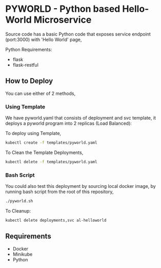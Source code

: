 # PYWORLD - Python based Hello-World Microservice

Source code has a basic Python code that exposes service endpoint (port:3000) with 'Hello World' page,

Python Requirements:
- flask
- flask-restful

## How to Deploy

You can use either of 2 methods,

### Using Template

We have pyworld.yaml that consists of deployment and svc template, it deploys a pyworld program into 2 replicas (Load Balanced):

To deploy using Template,

```bash
kubectl create -f templates/pyworld.yaml
```

To Clean the Template Deployments,

```bash
kubectl delete -f templates/pyworld.yaml
```

### Bash Script

You could also test this deployment by sourcing local docker image, by running bash script from the root of this repository,

```bash
./pyworld.sh
```


To Cleanup:  
```bash
kubectl delete deployments,svc al-helloworld
```

## Requirements
- Docker
- Minikube
- Python
